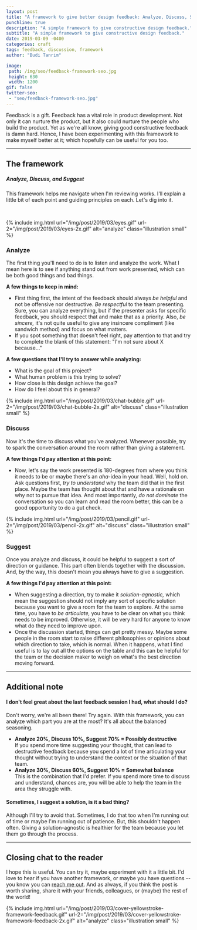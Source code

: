 ```yaml
---
layout: post
title: "A framework to give better design feedback: Analyze, Discuss, Suggest"
punchline: true
description: "A simple framework to give constructive design feedback."
subtitle: "A simple framework to give constructive design feedback."
date: 2019-03-09 -0400
categories: craft
tags: feedback, discussion, framework
author: "Budi Tanrim"

image:
 path: /img/seo/feedback-framework-seo.jpg
 height: 630
 width: 1200
gif: false
twitter-seo: 
 - "seo/feedback-framework-seo.jpg"
---
```


Feedback is a gift. Feedback has a vital role in product development. Not only it can nurture the product, but it also could nurture the people who build the product. Yet as we're all know, giving good constructive feedback is damn hard. Hence, I have been experimenting with this framework to make myself better at it; which hopefully can be useful for you too.

---

## The framework
##### Analyze, Discuss, and Suggest
This framework helps me navigate when I'm reviewing works. I'll explain a little bit of each point and guiding principles on each. Let's dig into it.

<br/>

{% include img.html 
url="/img/post/2019/03/eyes.gif" 
url-2="/img/post/2019/03/eyes-2x.gif" 
alt="analyze" 
class="illustration small" %}

### Analyze
The first thing you'll need to do is to listen and analyze the work. What I mean here is to see if anything stand out from work presented, which can be both good things and bad things.

**A few things to keep in mind:**
- First thing first, the intent of the feedback should always _be helpful_ and not be offensive nor destructive. _Be respectful_ to the team presenting. Sure, you can analyze everything, but if the presenter asks for specific feedback, you should respect that and make that as a priority. Also, _be sincere,_ it's not quite useful to give any insincere compliment (like sandwich method) and focus on what matters.
- If you spot something that doesn't feel right, pay attention to that and try to complete the blank of this statement: "I'm not sure about X because..."

**A few questions that I'll try to answer while analyzing:**
- What is the goal of this project?
- What human problem is this trying to solve?
- How close is this design achieve the goal?
- How do I feel about this in general?

{% include img.html 
url="/img/post/2019/03/chat-bubble.gif" 
url-2="/img/post/2019/03/chat-bubble-2x.gif" 
alt="discuss" 
class="illustration small" %}

### Discuss
Now it's the time to discuss what you've analyzed. Whenever possible, try to spark the conversation around the room rather than giving a statement.

**A few things I'd pay attention at this point:**
- Now, let's say the work presented is 180-degrees from where you think it needs to be or maybe there's an _aha_-idea in your head. Well, hold on. Ask questions first, _try to understand_ why the team did that in the first place. Maybe the team has thought about that and have a rationale on why not to pursue that idea. And most importantly, _do not dominate_ the conversation so you can learn and read the room better, this can be a good opportunity to do a gut check.

{% include img.html 
url="/img/post/2019/03/pencil.gif" 
url-2="/img/post/2019/03/pencil-2x.gif" 
alt="discuss" 
class="illustration small" %}

### Suggest
Once you analyze and discuss, it could be helpful to suggest a sort of direction or guidance. This part often blends together with the discussion. And, by the way, this doesn't mean you always have to give a suggestion.

**A few things I'd pay attention at this point:**
- When suggesting a direction, try to make it _solution-agnostic,_ which mean the suggestion should not imply any sort of specific solution because you want to give a room for the team to explore. At the same time, you have to _be articulate,_ you have to be clear on what you think needs to be improved. Otherwise, it will be very hard for anyone to know what do they need to improve upon.
- Once the discussion started, things can get pretty messy. Maybe some people in the room start to raise different philosophies or opinions about which direction to take, which is normal. When it happens, what I find useful is to lay out all the options on the table and this can be helpful for the team or the decision maker to weigh on what's the best direction moving forward.

---

## Additional note
#### I don't feel great about the last feedback session I had, what should I do?
Don't worry, we're all been there! Try again. With this framework, you can analyze which part you are at the most? It's all about the balanced seasoning.

- **Analyze 20%, Discuss 10%, Suggest 70% = Possibly destructive** <br/>
If you spend more time suggesting your thought, that can lead to destructive feedback because you spend a lot of time articulating your thought without trying to understand the context or the situation of that team.
- **Analyze 30%, Discuss 60%, Suggest 10% = Somewhat balance** <br/>
This is the combination that I'd prefer. If you spend more time to discuss and understand, chances are, you will be able to help the team in the area they struggle with. 

#### Sometimes, I suggest a solution, is it a bad thing?
Although I'll try to avoid that. Sometimes, I do that too when I'm running out of time or maybe I'm running out of patience. But, this shouldn't happen often. Giving a solution-agnostic is healthier for the team because you let them go through the process.

---

## Closing chat to the reader
I hope this is useful. You can try it, maybe experiment with it a little bit. I'd love to hear if you have another framework, or maybe you have questions -- you know you can [reach me out][mail-ask]. And as always, if you think the post is worth sharing, share it with your friends, colleagues, or (maybe) the rest of the world!

{% include img.html 
url="/img/post/2019/03/cover-yellowstroke-framework-feedback.gif" 
url-2="/img/post/2019/03/cover-yellowstroke-framework-feedback-2x.gif" 
alt="analyze" 
class="illustration small" %}


[mail-ask]: mailto:buditanrim@gmail.com?subject=Question
